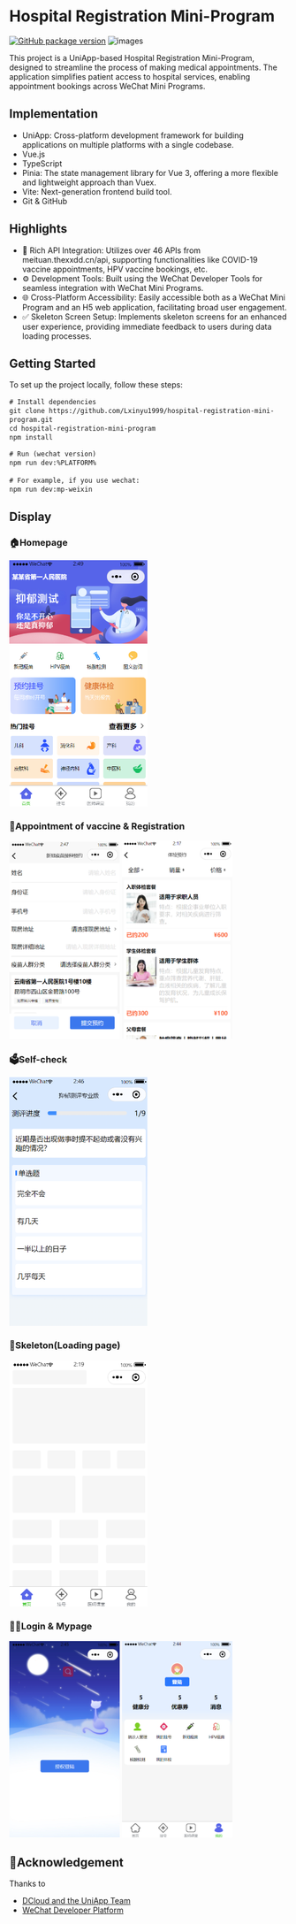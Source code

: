 # Hospital Registration Mini-Program

[![GitHub package version](https://img.shields.io/github/package-json/v/Lxinyu1999/Ashiton.github.io.svg)](https://github.com/Lxinyu1999/Ashiton.github.io)
![images](https://img.shields.io/badge/name-lxy-green)

This project is a UniApp-based Hospital Registration Mini-Program, designed to streamline the process of making medical appointments. The application simplifies patient access to hospital services, enabling appointment bookings across WeChat Mini Programs.

## Implementation

- UniApp: Cross-platform development framework for building applications on multiple platforms with a single codebase.
- Vue.js
- TypeScript
- Pinia: The state management library for Vue 3, offering a more flexible and lightweight approach than Vuex.
- Vite: Next-generation frontend build tool.
- Git & GitHub

## Highlights

- 🤖 Rich API Integration: Utilizes over 46 APIs from meituan.thexxdd.cn/api, supporting functionalities like COVID-19 vaccine appointments, HPV vaccine bookings, etc.
- ⚙️ Development Tools: Built using the WeChat Developer Tools for seamless integration with WeChat Mini Programs.
- 🌐 Cross-Platform Accessibility: Easily accessible both as a WeChat Mini Program and an H5 web application, facilitating broad user engagement.
- ✅ Skeleton Screen Setup: Implements skeleton screens for an enhanced user experience, providing immediate feedback to users during data loading processes.

## Getting Started

To set up the project locally, follow these steps:

```shell
# Install dependencies
git clone https://github.com/Lxinyu1999/hospital-registration-mini-program.git
cd hospital-registration-mini-program
npm install
```

```shell
# Run (wechat version)
npm run dev:%PLATFORM%

# For example, if you use wechat:
npm run dev:mp-weixin
```

## Display

### 🏠Homepage

<img src="readme-img/home.png" alt="homepage" width="250"/>

### 📅Appointment of vaccine & Registration

<img src="readme-img/vaccine.png" alt="homepage" width="200"/> <img src="readme-img/appointment.png" alt="homepage" width="200"/>

### 🗳️Self-check

<img src="readme-img/self-check.png" alt="homepage" width="250"/>

### 🔄Skeleton(Loading page)

<img src="readme-img/skeleton.png" alt="homepage" width="250"/>

### 🧑‍💻Login & Mypage

<img src="readme-img/login.png" alt="homepage" width="200"/> <img src="readme-img/mypage.png" alt="homepage" width="200"/>

## 🙏Acknowledgement

Thanks to

- [DCloud and the UniApp Team](https://zh.uniapp.dcloud.io/tutorial/)
- [WeChat Developer Platform](https://open.weixin.qq.com/home)
